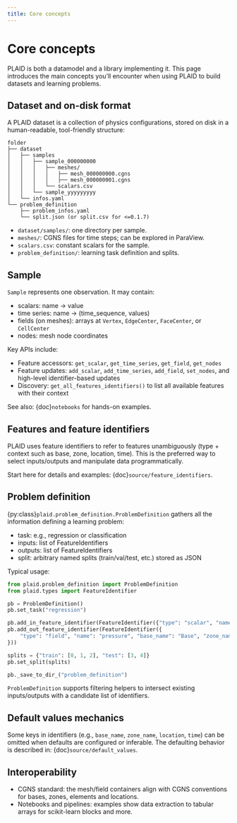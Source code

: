 ```yaml
---
title: Core concepts
---
```


# Core concepts

PLAID is both a datamodel and a library implementing it. This page introduces the main concepts you’ll encounter when using PLAID to build datasets and learning problems.

## Dataset and on-disk format

A PLAID dataset is a collection of physics configurations, stored on disk in a human-readable, tool-friendly structure:

```
folder
├── dataset
│   ├── samples
│   │   ├── sample_000000000
│   │   │   ├── meshes/
│   │   │   │   ├── mesh_000000000.cgns
│   │   │   │   ├── mesh_000000001.cgns
│   │   │   └── scalars.csv
│   │   └── sample_yyyyyyyyy
│   └── infos.yaml
└── problem_definition
    ├── problem_infos.yaml
    └── split.json (or split.csv for <=0.1.7)
```

- `dataset/samples/`: one directory per sample.
- `meshes/`: CGNS files for time steps; can be explored in ParaView.
- `scalars.csv`: constant scalars for the sample.
- `problem_definition/`: learning task definition and splits.

## Sample

`Sample` represents one observation. It may contain:
- scalars: name → value
- time series: name → (time_sequence, values)
- fields (on meshes): arrays at `Vertex`, `EdgeCenter`, `FaceCenter`, or `CellCenter`
- nodes: mesh node coordinates

Key APIs include:
- Feature accessors: `get_scalar`, `get_time_series`, `get_field`, `get_nodes`
- Feature updates: `add_scalar`, `add_time_series`, `add_field`, `set_nodes`, and high-level identifier-based updates
- Discovery: `get_all_features_identifiers()` to list all available features with their context

See also: {doc}`notebooks` for hands-on examples.

## Features and feature identifiers

PLAID uses feature identifiers to refer to features unambiguously (type + context such as base, zone, location, time). This is the preferred way to select inputs/outputs and manipulate data programmatically.

Start here for details and examples: {doc}`source/feature_identifiers`.

## Problem definition

{py:class}`plaid.problem_definition.ProblemDefinition` gathers all the information defining a learning problem:
- task: e.g., regression or classification
- inputs: list of FeatureIdentifiers
- outputs: list of FeatureIdentifiers
- split: arbitrary named splits (train/val/test, etc.) stored as JSON

Typical usage:

```python
from plaid.problem_definition import ProblemDefinition
from plaid.types import FeatureIdentifier

pb = ProblemDefinition()
pb.set_task("regression")

pb.add_in_feature_identifier(FeatureIdentifier({"type": "scalar", "name": "Re"}))
pb.add_out_feature_identifier(FeatureIdentifier({
    "type": "field", "name": "pressure", "base_name": "Base", "zone_name": "Zone", "location": "Vertex", "time": 0.0
}))

splits = {"train": [0, 1, 2], "test": [3, 4]}
pb.set_split(splits)

pb._save_to_dir_("problem_definition")
```

`ProblemDefinition` supports filtering helpers to intersect existing inputs/outputs with a candidate list of identifiers.

## Default values mechanics

Some keys in identifiers (e.g., `base_name`, `zone_name`, `location`, `time`) can be omitted when defaults are configured or inferable. The defaulting behavior is described in: {doc}`source/default_values`.

## Interoperability

- CGNS standard: the mesh/field containers align with CGNS conventions for bases, zones, elements and locations.
- Notebooks and pipelines: examples show data extraction to tabular arrays for scikit-learn blocks and more.

